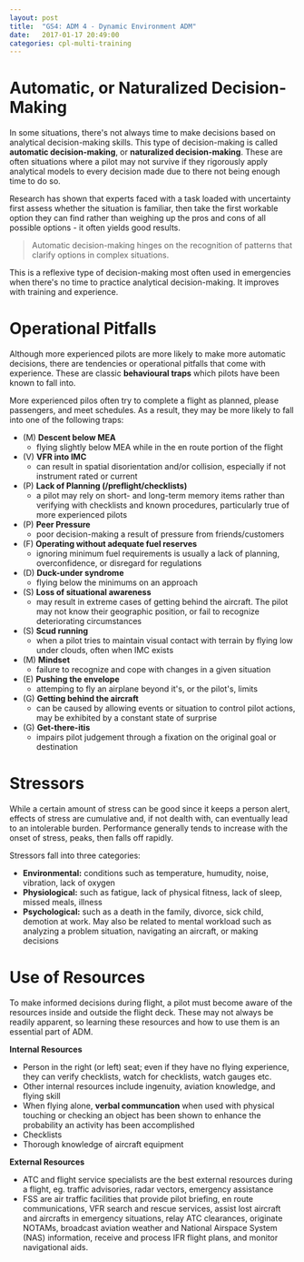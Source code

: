 ```yaml
---
layout: post
title:  "GS4: ADM 4 - Dynamic Environment ADM"
date:   2017-01-17 20:49:00
categories: cpl-multi-training
---
```


# Automatic, or Naturalized Decision-Making

In some situations, there's not always time to make decisions based on
analytical decision-making skills. This type of decision-making is
called **automatic decision-making**, or **naturalized decision-making**.
These are often situations where a pilot may not survive if they
rigorously apply analytical models to every decision made due to
there not being enough time to do so.

Research has shown that experts faced with a task loaded with uncertainty
first assess whether the situation is familiar, then take the first
workable option they can find rather than weighing up the pros and
cons of all possible options - it often yields good results.

 > Automatic decision-making hinges on the recognition of patterns that
 > clarify options in complex situations.

This is a reflexive type of decision-making most often used in
emergencies when there's no time to practice analytical decision-making.
It improves with training and experience.

# Operational Pitfalls

Although more experienced pilots are more likely to make more automatic
decisions, there are tendencies or operational pitfalls that come with
experience. These are classic **behavioural traps** which pilots have
been known to fall into.

More experienced pilos often try to complete a flight as planned, please
passengers, and meet schedules. As a result, they may be more likely
to fall into one of the following traps:

 * (M) **Descent below MEA**
   * flying slightly below MEA while in the en route portion of the flight
 * (V) **VFR into IMC**
   * can result in spatial disorientation and/or collision, especially if
     not instrument rated or current
 * (P) **Lack of Planning (/preflight/checklists)**
   * a pilot may rely on short- and long-term memory items rather than
     verifying with checklists and known procedures, particularly true
     of more experienced pilots
 * (P) **Peer Pressure**
   * poor decision-making a result of pressure from friends/customers
 * (F) **Operating without adequate fuel reserves**
   * ignoring minimum fuel requirements is usually a lack of planning,
     overconfidence, or disregard for regulations
 * (D) **Duck-under syndrome**
   * flying below the minimums on an approach
 * (S) **Loss of situational awareness**
   * may result in extreme cases of getting behind the aircraft. The
     pilot may not know their geographic position, or fail to
     recognize deteriorating circumstances
 * (S) **Scud running**
   * when a pilot tries to maintain visual contact with terrain by
     flying low under clouds, often when IMC exists
 * (M) **Mindset**
   * failure to recognize and cope with changes in a given situation
 * (E) **Pushing the envelope**
   * attemping to fly an airplane beyond it's, or the pilot's, limits
 * (G) **Getting behind the aircraft**
   * can be caused by allowing events or situation to control pilot
     actions, may be exhibited by a constant state of surprise
 * (G) **Get-there-itis**
   * impairs pilot judgement through a fixation on the original goal or
     destination

# Stressors

While a certain amount of stress can be good since it keeps a person alert,
effects of stress are cumulative and, if not dealth with, can eventually
lead to an intolerable burden. Performance generally tends to increase with
the onset of stress, peaks, then falls off rapidly.

Stressors fall into three categories:

 * **Environmental:** conditions such as temperature, humudity, noise,
   vibration, lack of oxygen
 * **Physiological:** such as fatigue, lack of physical fitness, lack of
   sleep, missed meals, illness
 * **Psychological:** such as a death in the family, divorce, sick child,
   demotion at work. May also be related to mental workload such as
   analyzing a problem situation, navigating an aircraft, or making decisions

# Use of Resources

To make informed decisions during flight, a pilot must become aware of the
resources inside and outside the flight deck. These may not always be
readily apparent, so learning these resources and how to use them is an
essential part of ADM.

**Internal Resources**

 * Person in the right (or left) seat; even if they have no flying
   experience, they can verify checklists, watch for checklists, watch
   gauges etc.
 * Other internal resources include ingenuity, aviation knowledge, and
   flying skill
 * When flying alone, **verbal communcation** when used with physical
   touching or checking an object has been shown to enhance the
   probability an activity has been accomplished
 * Checklists
 * Thorough knowledge of aircraft equipment

**External Resources**

 * ATC and flight service specialists are the best external resources
   during a flight, eg. traffic advisories, radar vectors, emergency
   assistance
 * FSS are air traffic facilities that provide pilot briefing, en route
   communications, VFR search and rescue services, assist lost aircraft
   and aircrafts in emergency situations, relay ATC clearances, originate
   NOTAMs, broadcast aviation weather and National Airspace System (NAS)
   information, receive and process IFR flight plans, and monitor
   navigational aids.
